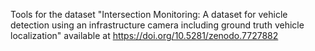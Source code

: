 Tools for the dataset "Intersection Monitoring: A dataset for vehicle detection using an infrastructure camera including ground truth vehicle localization" available at https://doi.org/10.5281/zenodo.7727882
